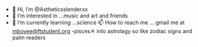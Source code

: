 - 👋 Hi, I’m @Astheticsslenderxx
- 👀 I’m interested in ...music and art and friends
- 🌱 I’m currently learning ...science
📫 How to reach me ... gmail me at mbovee@ftstudent.org
-pisces♓
into astrolagy so like zodiac signs and palm readers
